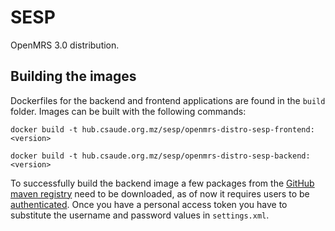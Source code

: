 # SESP
OpenMRS 3.0 distribution.

## Building the images
Dockerfiles for the backend and frontend applications are found in the `build`
folder.
Images can be built with the following commands:

```
docker build -t hub.csaude.org.mz/sesp/openmrs-distro-sesp-frontend:<version>

docker build -t hub.csaude.org.mz/sesp/openmrs-distro-sesp-backend:<version>
```

To successfully build the backend image a few packages from the [GitHub maven registry](https://docs.github.com/en/packages/working-with-a-github-packages-registry/working-with-the-apache-maven-registry) need to be downloaded, as of now it requires users to be [authenticated](https://docs.github.com/en/packages/working-with-a-github-packages-registry/working-with-the-apache-maven-registry#authenticating-to-github-packages).
Once you have a personal access token you have to substitute the username and password values in `settings.xml`.